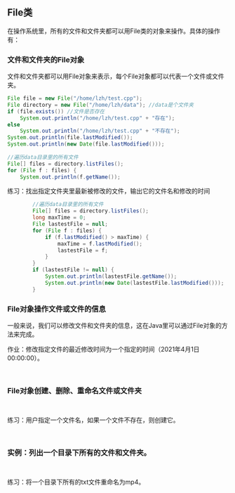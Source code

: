 ## File类

在操作系统里，所有的文件和文件夹都可以用File类的对象来操作。具体的操作有：

### 文件和文件夹的File对象

文件和文件夹都可以用File对象来表示，每个File对象都可以代表一个文件或文件夹。

```java
File file = new File("/home/lzh/test.cpp"); 
File directory = new File("/home/lzh/data"); //data是个文件夹
if (file.exists()) //文件是否存在
	System.out.println("/home/lzh/test.cpp" + "存在");
else
	System.out.println("/home/lzh/test.cpp" + "不存在");
System.out.println(file.lastModified());
System.out.println(new Date(file.lastModified()));
		
//遍历data目录里的所有文件
File[] files = directory.listFiles();
for (File f : files) {
	System.out.println(f.getName());
```

练习：找出指定文件夹里最新被修改的文件，输出它的文件名和修改的时间

```java
 		//遍历data目录里的所有文件
		File[] files = directory.listFiles();
		long maxTime = 0;
		File lastestFile = null;
		for (File f : files) {
			if (f.lastModified() > maxTime) {
				maxTime = f.lastModified();
				lastestFile = f;
			}
		}
		if (lastestFile != null) {
			System.out.println(lastestFile.getName());
			System.out.println(new Date(lastestFile.lastModified()));
		}
```

### File对象操作文件或文件的信息

一般来说，我们可以修改文件和文件夹的信息，这在Java里可以通过File对象的方法来完成。

作业：修改指定文件的最近修改时间为一个指定的时间（2021年4月1日 00:00:00）。

```java
 
```

### File对象创建、删除、重命名文件或文件夹

```java
 
```

练习：用户指定一个文件名，如果一个文件不存在，则创建它。

```java
 
```



### 实例：列出一个目录下所有的文件和文件夹。

```java
 
```

练习：将一个目录下所有的txt文件重命名为mp4。

